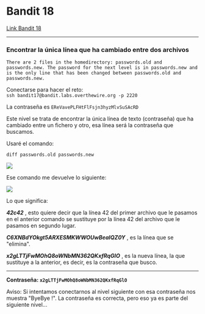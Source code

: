 # Bandit 18

[Link Bandit 18](https://overthewire.org/wargames/bandit/bandit18.html)

---

### Encontrar la única línea que ha cambiado entre dos archivos

```There are 2 files in the homedirectory: passwords.old and passwords.new. The password for the next level is in passwords.new and is the only line that has been changed between passwords.old and passwords.new.```

Conectarse para hacer el reto:  
```ssh bandit17@bandit.labs.overthewire.org -p 2220```

La contraseña es ```EReVavePLFHtFlFsjn3hyzMlvSuSAcRD```

Este nivel se trata de encontrar la única línea de texto (contraseña) que ha cambiado entre un fichero y otro, esa línea será la contraseña que buscamos.

Usaré el comando:

```diff passwords.old passwords.new```

![](images/Bandit18/2025-06-23-23-24-51.png)

Ese comando me devuelve lo siguiente:

![](images/Bandit18/2025-06-23-23-26-20.png)

Lo que significa:

***42c42*** , esto quiere decir que la línea 42 del primer archivo que le pasamos en el anterior comando se sustituye por la línea 42 del archivo que le pasamos en segundo lugar.

***C6XNBdYOkgt5ARXESMKWWOUwBeaIQZ0Y*** , es la línea que se "elimina".

***x2gLTTjFwMOhQ8oWNbMN362QKxfRqGlO*** , es la nueva línea, la que sustituye a la anterior, es decir, es la contraseña que busco.

---

**Contraseña: ```x2gLTTjFwMOhQ8oWNbMN362QKxfRqGlO```**

Aviso: Si intentamos conectarnos al nivel siguiente con esa contraseña nos muestra "ByeBye !". La contraseña es correcta, pero eso ya es parte del siguiente nivel...